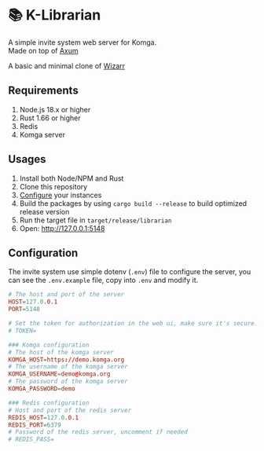 # 📚 K-Librarian

A simple invite system web server for Komga.<br />
Made on top of [Axum](https://github.com/tokio-rs/axum)

A basic and minimal clone of [Wizarr](https://github.com/wizarrrr/wizarr)

## Requirements
1. Node.js 18.x or higher
2. Rust 1.66 or higher
3. Redis
4. Komga server

## Usages
1. Install both Node/NPM and Rust
2. Clone this repository
3. [Configure](#configuration) your instances
4. Build the packages by using `cargo build --release` to build optimized release version
5. Run the target file in `target/release/librarian`
6. Open: http://127.0.0.1:5148

## Configuration
The invite system use simple dotenv (`.env`) file to configure the server, you can see the `.env.example`
file, copy into `.env` and modify it.

```conf
# The host and port of the server
HOST=127.0.0.1
PORT=5148

# Set the token for authorization in the web ui, make sure it's secure!
# TOKEN=

### Komga configuration
# The host of the komga server
KOMGA_HOST=https://demo.komga.org
# The username of the komga server
KOMGA_USERNAME=demo@komga.org
# The password of the komga server
KOMGA_PASSWORD=demo

### Redis configuration
# Host and port of the redis server
REDIS_HOST=127.0.0.1
REDIS_PORT=6379
# Password of the redis server, uncomment if needed
# REDIS_PASS=
```
